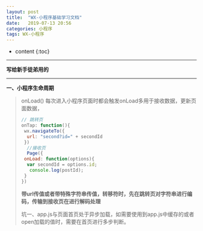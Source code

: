 ```yaml
---
layout: post
title:  "WX-小程序基础学习文档"
date:   2019-07-13 20:56
categories: 小程序
tags: WX-小程序
---
```

* content
{:toc}
------

**写给新手徒弟用的**

****

**一、小程序生命周期**

> onLoad() 每次进入小程序页面时都会触发onLoad多用于接收数据，更新页面数据，
>
> ```js
> // 跳转页 
> onTap: function(){
>  wx.navigateTo({
>   url: "second?id=" + secondId
>  })
>   //接收页
>   Page({
>  onLoad: function(options){
>   var secondId = options.id;
>    console.log(postId);
>  }
> })
> 
> ```
>
> **带url传值或者带特殊字符串传值，转移符时，先在跳转页对字符串进行编码，传输到接收页在进行解码处理**
>
> 坑一、app.js与页面首页处于异步加载，如需要使用到app.js中缓存的或者open加载的值时，需要在首页进行多步判断。
>
> 